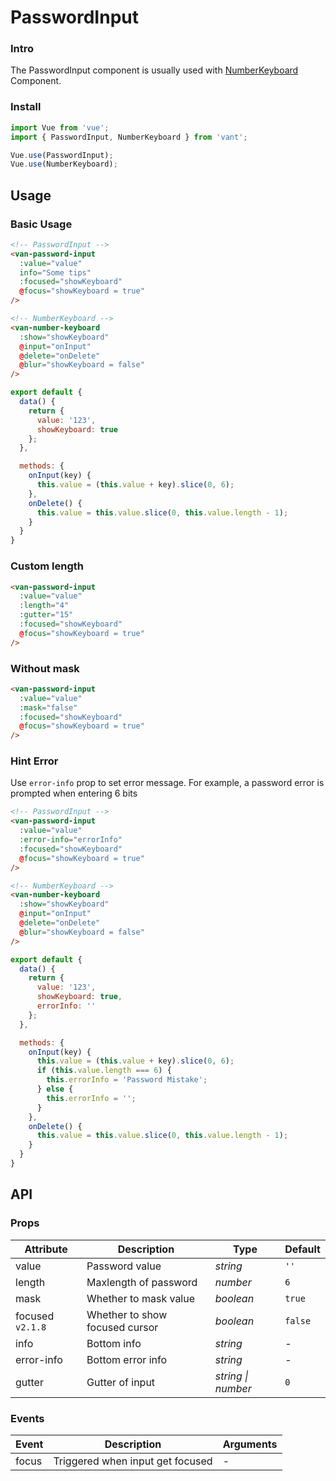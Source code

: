 # PasswordInput

### Intro

The PasswordInput component is usually used with [NumberKeyboard](#/en-US/number-keyboard) Component.

### Install

``` javascript
import Vue from 'vue';
import { PasswordInput, NumberKeyboard } from 'vant';

Vue.use(PasswordInput);
Vue.use(NumberKeyboard);
```

## Usage

### Basic Usage

```html
<!-- PasswordInput -->
<van-password-input
  :value="value"
  info="Some tips"
  :focused="showKeyboard"
  @focus="showKeyboard = true"
/>

<!-- NumberKeyboard -->
<van-number-keyboard
  :show="showKeyboard"
  @input="onInput"
  @delete="onDelete"
  @blur="showKeyboard = false"
/>
```

```js
export default {
  data() {
    return {
      value: '123',
      showKeyboard: true
    };
  },

  methods: {
    onInput(key) {
      this.value = (this.value + key).slice(0, 6);
    },
    onDelete() {
      this.value = this.value.slice(0, this.value.length - 1);
    }
  }
}
```

### Custom length

```html
<van-password-input
  :value="value"
  :length="4"
  :gutter="15"
  :focused="showKeyboard"
  @focus="showKeyboard = true"
/>
```

### Without mask

```html
<van-password-input
  :value="value"
  :mask="false"
  :focused="showKeyboard"
  @focus="showKeyboard = true"
/>
```

### Hint Error

Use `error-info` prop to set error message. For example, a password error is prompted when entering 6 bits

```html
<!-- PasswordInput -->
<van-password-input
  :value="value"
  :error-info="errorInfo"
  :focused="showKeyboard"
  @focus="showKeyboard = true"
/>

<!-- NumberKeyboard -->
<van-number-keyboard
  :show="showKeyboard"
  @input="onInput"
  @delete="onDelete"
  @blur="showKeyboard = false"
/>
```

```js
export default {
  data() {
    return {
      value: '123',
      showKeyboard: true,
      errorInfo: ''
    };
  },

  methods: {
    onInput(key) {
      this.value = (this.value + key).slice(0, 6);
      if (this.value.length === 6) {
        this.errorInfo = 'Password Mistake';
      } else {
        this.errorInfo = '';
      }
    },
    onDelete() {
      this.value = this.value.slice(0, this.value.length - 1);
    }
  }
}
```
## API

### Props

| Attribute | Description | Type | Default |
|------|------|------|------|
| value | Password value | *string* | `''` |
| length | Maxlength of password | *number* | `6` |
| mask | Whether to mask value | *boolean* | `true` |
| focused `v2.1.8` | Whether to show focused cursor | *boolean* | `false` |
| info | Bottom info | *string* | - |
| error-info | Bottom error info | *string* | - |
| gutter | Gutter of input | *string \| number* | `0` |

### Events

| Event | Description | Arguments |
|------|------|------|
| focus | Triggered when input get focused | - |
